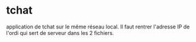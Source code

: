 # tchat
application de tchat sur le même réseau local.
Il faut rentrer l'adresse IP de l'ordi qui sert de serveur dans les 2 fichiers.
